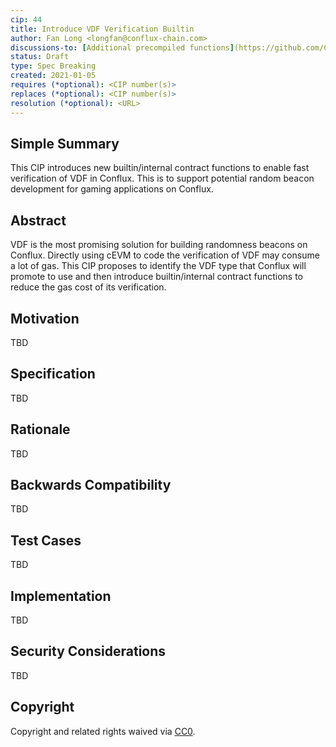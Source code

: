 ```yaml
---
cip: 44
title: Introduce VDF Verification Builtin
author: Fan Long <longfan@conflux-chain.com>
discussions-to: [Additional precompiled functions](https://github.com/Conflux-Chain/CIPs/issues/55)
status: Draft
type: Spec Breaking
created: 2021-01-05
requires (*optional): <CIP number(s)>
replaces (*optional): <CIP number(s)>
resolution (*optional): <URL>
---
```


<!--You can leave these HTML comments in your merged CIP and delete the visible duplicate text guides, they will not appear and may be helpful to refer to if you edit it again. This is the suggested template for new CIPs. Note that a CIP number will be assigned by an editor. When opening a pull request to submit your CIP, please use an abbreviated title in the filename, `CIP-draft_title_abbrev.md`. The title should be 44 characters or less.-->

## Simple Summary

This CIP introduces new builtin/internal contract functions to enable
fast verification of VDF in Conflux. This is to support potential random
beacon development for gaming applications on Conflux.

## Abstract

VDF is the most promising solution for building randomness beacons on Conflux.
Directly using cEVM to code the verification of VDF may consume a lot of gas.
This CIP proposes to identify the VDF type that Conflux will promote to use and
then introduce builtin/internal contract functions to reduce the gas cost of
its verification.

## Motivation

TBD

## Specification

TBD

## Rationale

TBD

## Backwards Compatibility

TBD

## Test Cases

TBD

## Implementation

TBD

## Security Considerations
TBD

## Copyright
Copyright and related rights waived via [CC0](https://creativecommons.org/publicdomain/zero/1.0/).
